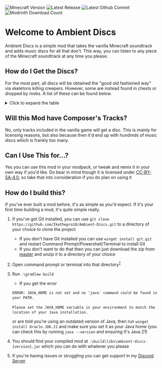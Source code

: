 ![Minecraft Version](https://img.shields.io/modrinth/game-versions/ambient-discs?link=https%3A%2F%2Fmodrinth.com%2Fmod%2Fait%2Fversions&label=Minecraft%20Version)
![Latest Release](https://img.shields.io/modrinth/v/ambient-discs?&label=Latest%20Version&link=https%3A%2F%2Fmodrinth.com%2Fmod%2Finto-the-dark%2Fversions)
![Latest Github Commit](https://img.shields.io/github/last-commit/Ikethepro18/Ambient-Discs?logo=Github&label=Latest%20Commit)
![Modrinth Download Count](https://img.shields.io/modrinth/dt/ambient-discs?logo=modrinth&link=https%3A%2F%2Fmodrinth.com%2Fmod%2Fait&label=Downloads)

# Welcome to Ambient Discs
Ambient Discs is a simple mod that takes the vanilla Minecraft soundtrack and adds music discs for all that don't. This way, you can listen to any piece of the Minecraft soundtrack at any time you please.

## How do I Get the Discs?
For the most part, all discs will be obtained the "good old fashioned way" via skeletons killing creepers. However, some are instead found in chests or dropped by mobs. A list of these can be found below.
<details>
<summary>Click to expand the table</summary>

| Music Disc                                                                                                                                                                                                                                                                             | Location           | Chance |
|----------------------------------------------------------------------------------------------------------------------------------------------------------------------------------------------------------------------------------------------------------------------------------------|--------------------|--------|
| <img src="https://raw.githubusercontent.com/Ikethepro18/Ambient-Discs/refs/heads/1.20.x/src/main/resources/assets/ambient-discs/textures/item/music_disc_a_familiar_room.png" alt="Music Disc A Familiar Room" width="21" height="21" style="vertical-align: middle;"> A Familiar Room | Jungle Temple      | 10%    |
| <img src="https://raw.githubusercontent.com/Ikethepro18/Ambient-Discs/refs/heads/1.20.x/src/main/resources/assets/ambient-discs/textures/item/music_disc_alpha.png" alt="Music Disc Alpha" width="21" height="21" style="vertical-align: middle;"> Alpha                               | Ender Dragon       | 100%   |
| <img src="https://raw.githubusercontent.com/Ikethepro18/Ambient-Discs/refs/heads/1.20.x/src/main/resources/assets/ambient-discs/textures/item/music_disc_an_ordinary_day.png" alt="Music Disc An Ordinary Day" width="21" height="21" style="vertical-align: middle;"> An Ordinary Day | Ancient City       | 8.4%   |
| <img src="https://raw.githubusercontent.com/Ikethepro18/Ambient-Discs/refs/heads/1.20.x/src/main/resources/assets/ambient-discs/textures/item/music_disc_axolotl.png" alt="Music Disc Axolotl" width="21" height="21" style="vertical-align: middle;"> Axolotl                         | Shipwreck Treasure | 33%    |

</details>

## Will this Mod have Composer's Tracks?
No, only tracks included in the vanilla game will get a disc. This is mainly for licensing reasons, but also because then it'd end up with hundreds of music discs which is frankly too many.

## Can I Use This for...?
Yes you can use this mod in your modpack, or tweak and remix it in your own way if you'd like. Do bear in mind though it is licensed under [CC-BY-SA-4.0](https://creativecommons.org/licenses/by-sa/4.0/), so take that into consideration if you do plan on using it

## How do I build this?
If you've ever built a mod before, it's as simple as you'd expect. If it's your first time building a mod, it's quite simple really.

1. If you've got Git installed, you can use `git clone https://github.com/Ikethepro18/Ambient-Discs.git` to a directory of your choice to clone the project 
   - If you don't have Git installed you can use `winget install git.git` and restart Command Prompt/Powershell/Terminal to install Git
   - If you don't want to do that then you can just download the zip from [master](https://github.com/Ikethepro18/Ambient-Discs/archive/refs/heads/master.zip) and unzip it to a directory of your choice
2. Open command prompt or terminal into that directory<sup>[?](https://www.lifewire.com/open-command-prompt-in-a-folder-5185505)</sup>
3. Run `.\gradlew build`
   - If you get the error 
   
   ```
   ERROR: JAVA_HOME is not set and no 'java' command could be found in your PATH.
   
   Please set the JAVA_HOME variable in your environment to match the location of your Java installation.
   ```
   
   or are told you're using an outdated version of Java, then run `winget install Oracle.JDK.21` and make sure you set it as your Java home (you can check this by running `java --version` and ensuring it's Java 21)

4. You should find your compiled mod at `.\build\libs\ambient-discs-{version}.jar` which you can do with whatever you please
5. If you're having issues or struggling you can get support in my [Discord Server](https://discord.gg/k7mpmzRDw6)